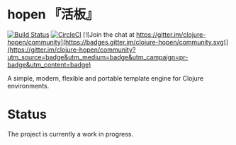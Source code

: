 # hopen 『活板』

[![Build Status](https://api.travis-ci.org/clojure-tw/hopen.svg?branch=master)](https://travis-ci.org/clojure-tw/hopen)
[![CircleCI](https://circleci.com/gh/clojure-tw/hopen/tree/master.svg?style=svg)](https://circleci.com/gh/clojure-tw/hopen/tree/master) [![Join the chat at https://gitter.im/clojure-hopen/community](https://badges.gitter.im/clojure-hopen/community.svg)](https://gitter.im/clojure-hopen/community?utm_source=badge&utm_medium=badge&utm_campaign=pr-badge&utm_content=badge)

A simple, modern, flexible and portable template engine for Clojure environments.

# Status

The project is currently a work in progress.
